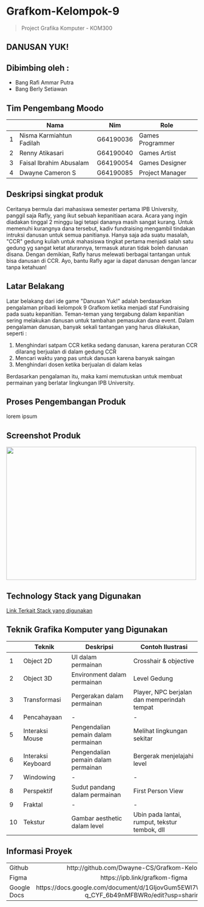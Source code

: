 # Grafkom-Kelompok-9
> Project Grafika Komputer - KOM300
## DANUSAN YUK!


## Dibimbing oleh :
- Bang Rafi Ammar Putra
- Bang Berly Setiawan

## Tim Pengembang Moodo
<table>
    <thead>
        <tr>
            <th></th>
            <th>Nama</th>
            <th>Nim</th>
            <th>Role</th>
        </tr>
    </thead>
    <tbody>
        <tr>
            <td>1</td>
            <td>Nisma Karmiahtun Fadilah</td>
            <td>G64190036</td>
            <td>Games Programmer</td>
        </tr>
        <tr>
            <td>2</td>
            <td>Renny Atikasari</td>
            <td>G64190040</td>
            <td>Games Artist</td>
        </tr>
        <tr>
            <td>3</td>
            <td>Faisal Ibrahim Abusalam</td>
            <td>G64190054</td>
            <td>Games Designer</td>
        </tr>
                <tr>
            <td>4</td>
            <td>Dwayne Cameron S</td>
            <td>G64190085</td>
            <td>Project Manager</td>
        </tr>
    </tbody>
</table>

## Deskripsi singkat produk
Ceritanya bermula dari mahasiswa semester pertama IPB University, panggil saja Rafly, yang ikut sebuah kepanitiaan acara. Acara yang ingin diadakan tinggal 2 minggu lagi tetapi dananya masih sangat kurang. Untuk memenuhi kurangnya dana tersebut, kadiv fundraising mengambil tindakan intruksi danusan untuk semua panitianya. Hanya saja ada suatu masalah, "CCR" gedung kuliah untuk mahasiswa tingkat pertama menjadi salah satu gedung yg sangat ketat aturannya, termasuk aturan tidak boleh danusan disana. Dengan demikian, Rafly harus melewati berbagai tantangan untuk bisa danusan di CCR. Ayo, bantu Rafly agar ia dapat danusan dengan lancar tanpa ketahuan!

## Latar Belakang
Latar belakang dari ide game "Danusan Yuk!" adalah berdasarkan pengalaman pribadi kelompok 9 Grafkom ketika menjadi staf Fundraising pada suatu kepanitian. Teman-teman yang tergabung dalam kepanitian sering melakukan danusan untuk tambahan pemasukan dana event. Dalam pengalaman danusan, banyak sekali tantangan yang harus dilakukan, seperti :
1. Menghindari satpam CCR ketika sedang danusan, karena peraturan CCR dilarang berjualan di dalam gedung CCR
2. Mencari waktu yang pas untuk danusan karena banyak saingan
3. Menghindari dosen ketika berjualan di dalam kelas

Berdasarkan pengalaman itu, maka kami memutuskan untuk membuat permainan yang berlatar lingkungan IPB University.

## Proses Pengembangan Produk
lorem ipsum

## Screenshot Produk
 <img src="https://trello.com/1/cards/619b000e054ce9897b43d5d2/attachments/619b001e78c8685e6d04e5f7/download/Screen_Shot_2021-11-22_at_09.11.28.png" width="500" height="350" />

## Technology Stack yang Digunakan
[Link Terkait Stack yang digunakan](https://mixpanel.com/blog/what-is-a-technology-stack/)

## Teknik Grafika Komputer yang Digunakan
<table>
    <thead>
        <tr>
            <th></th>
            <th>Teknik</th>
            <th>Deskripsi</th>
            <th>Contoh Ilustrasi</th>
        </tr>
    </thead>
    <tbody>
        <tr>
            <td>1</td>
            <td>Object 2D</td>
            <td>UI dalam permainan 
</td>
            <td>Crosshair & objective
</td>
        </tr>
        <tr>
            <td>2</td>
            <td>Object 3D</td>
            <td>Environment dalam permainan
</td>
            <td>Level Gedung
</td>
        </tr>
        <tr>
            <td>3</td>
            <td>Transformasi</td>
            <td>Pergerakan dalam permainan
</td>
            <td>Player, NPC berjalan dan memperindah tempat
</td>
        </tr>
        <tr>
            <td>4</td>
            <td>Pencahayaan</td>
            <td>-</td>
            <td>-</td>
        </tr>
        <tr>
            <td>5</td>
            <td>Interaksi Mouse</td>
            <td>Pengendalian pemain dalam permainan
</td>
            <td>Melihat lingkungan sekitar
</td>
        </tr>
        <tr>
            <td>6</td>
            <td>Interaksi Keyboard</td>
            <td>Pengendalian pemain dalam permainan
</td>
            <td>Bergerak menjelajahi level
</td>
        </tr>
        <tr>
            <td>7</td>
            <td>Windowing</td>
            <td>-</td>
            <td>-</td>
        </tr>
        <tr>
            <td>8</td>
            <td>Perspektif</td>
            <td>Sudut pandang dalam permainan
</td>
            <td>First Person View
</td>
        </tr>
        <tr>
            <td>9</td>
            <td>Fraktal</td>
            <td>-</td>
            <td>-</td>
        </tr>
        <tr>
            <td>10</td>
            <td>Tekstur</td>
            <td>Gambar aesthetic dalam level
</td>
            <td>Ubin pada lantai, rumput, tekstur tembok, dll</td>
        </tr>
    </tbody>
</table>


## Informasi Proyek
<table>
    <thead>
    </thead>
    <tbody>
        <tr>
            <td>Github</td>
            <td colspan=3 style="text-align:center">http://github.com/Dwayne-CS/Grafkom-Kelompok-9</td>
        </tr>
        <tr>
            <td>Figma</td>
            <td colspan=3 style="text-align:center">https://ipb.link/grafkom-figma</td>
        </tr>
        <tr>
            <td>Google Docs</td>
            <td colspan=3 style="text-align:center">https://docs.google.com/document/d/1GIjovGum5EWl7WD34hmRDhMJ7-q_CYF_6b49nMFBWRo/edit?usp=sharing</td>
        </tr>
    </tbody>
</table>




